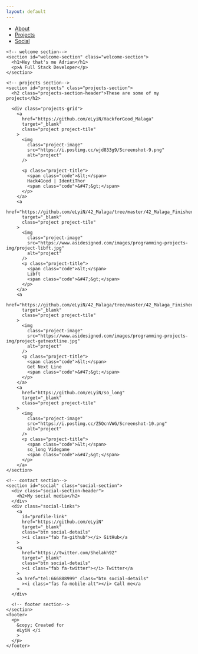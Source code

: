 ```yaml
---
layout: default
---
```


<!DOCTYPE html>
<html>
<head>
   <link rel="stylesheet" href="styles.css" />
    <link
      rel="stylesheet"
      href="https://use.fontawesome.com/releases/v5.8.2/css/all.css"
      integrity="sha384-oS3vJWv+0UjzBfQzYUhtDYW+Pj2yciDJxpsK1OYPAYjqT085Qq/1cq5FLXAZQ7Ay"
      crossorigin="anonymous"
    />
    <link
      href="https://fonts.googleapis.com/css?family=Poppins:200i,300,400&display=swap"
      rel="stylesheet"
    />
    <link
      href="https://fonts.googleapis.com/css?family=Raleway:700&display=swap"
      rel="stylesheet"
    />
</head>
  <body>
    <!-- menu section-->
    <nav id="navbar" class="nav">
      <ul class="nav-list">
        <li>
          <a href="#welcome-section">About</a>
        </li>
        <li>
          <a href="#projects">Projects</a>
        </li>
        <li>
          <a href="#social">Social</a>
        </li>
      </ul>
    </nav>

    <!-- welcome section-->
    <section id="welcome-section" class="welcome-section">
      <h1>Hey that's me Adrian</h1>
      <p>A Full Stack Developer</p>
    </section>

    <!-- projects section-->
    <section id="projects" class="projects-section">
      <h2 class="projects-section-header">These are some of my projects</h2>

      <div class="projects-grid">
        <a
          href="https://github.com/eLyiN/HackforGood_Malaga"
          target="_blank"
          class="project project-tile"
        >
          <img
            class="project-image"
            src="https://i.postimg.cc/wjd833g9/Screenshot-9.png"
            alt="project"
          />
          
          <p class="project-title">
            <span class="code">&lt;</span>
            Hack4Good | IdentiThor
            <span class="code">&#47;&gt;</span>
          </p>
        </a>
        <a
          href="https://github.com/eLyiN/42_Malaga/tree/master/42_Malaga_Finished_Projects/libft"
          target="_blank"
          class="project project-tile"
        >
          <img
            class="project-image"
            src="https://www.asidesigned.com/images/programming-projects-img/project-libft.jpg"
            alt="project"
          />
          <p class="project-title">
            <span class="code">&lt;</span>
            Libft
            <span class="code">&#47;&gt;</span>
          </p>
        </a>
        <a
          href="https://github.com/eLyiN/42_Malaga/tree/master/42_Malaga_Finished_Projects/get_next_line"
          target="_blank"
          class="project project-tile"
        >
          <img
            class="project-image"
            src="https://www.asidesigned.com/images/programming-projects-img/project-getnextline.jpg"
            alt="project"
          />
          <p class="project-title">
            <span class="code">&lt;</span>
            Get Next Line
            <span class="code">&#47;&gt;</span>
          </p>
        </a>
        <a
          href="https://github.com/eLyiN/so_long"
          target="_blank"
          class="project project-tile"
        >
          <img
            class="project-image"
            src="https://i.postimg.cc/Z5QcnVWG/Screenshot-10.png"
            alt="project"
          />
          <p class="project-title">
            <span class="code">&lt;</span>
            so_long Videgame
            <span class="code">&#47;&gt;</span>
          </p>
        </a>
    </section>

    <!-- contact section-->
    <section id="social" class="social-section">
      <div class="social-section-header">
        <h2>My social media</h2>
      </div>
      <div class="social-links">
        <a
          id="profile-link"
          href="https://github.com/eLyiN"
          target="_blank"
          class="btn social-details"
          ><i class="fab fa-github"></i> GitHub</a
        >
        <a
          href="https://twitter.com/Shelakh92"
          target="_blank"
          class="btn social-details"
          ><i class="fab fa-twitter"></i> Twitter</a
        >
        <a href="tel:666888999" class="btn social-details"
          ><i class="fas fa-mobile-alt"></i> Call me</a
        >
      </div>

      <!-- footer section-->
    </section>
    <footer>
      <p>
        &copy; Created for
        eLyiN </i
        >
      </p>
    </footer>
  </body>
</html>
